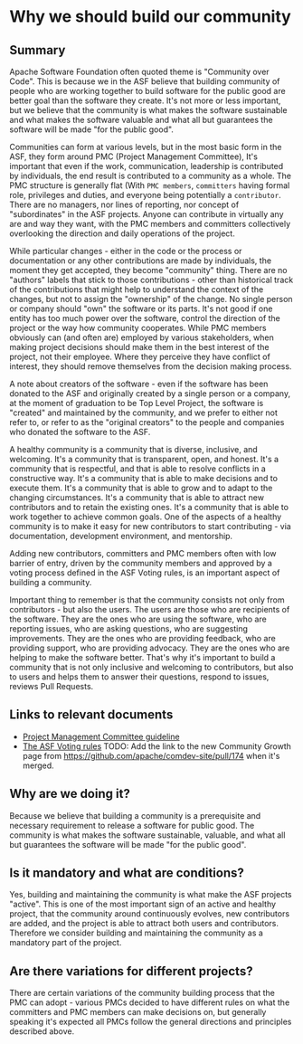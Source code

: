 # Why we should build our community

## Summary

Apache Software Foundation often quoted theme is "Community over Code". This is because
we in the ASF believe that building community of people who are working together to build software for
the public good are better goal than the software they create. It's not more or less important, but we
believe that the community is what makes the software sustainable and what makes the software valuable
and what all but guarantees the software will be made "for the public good".

Communities can form at various levels, but in the most basic form in the ASF, they form around PMC
(Project Management Committee), It's important that even if the work, communication, leadership is
contributed by individuals, the end result is contributed to a community as a whole. The PMC structure
is generally flat (With `PMC members`, `committers` having formal role, privileges and duties, and everyone
being potentially a `contributor`. There are no managers, nor lines of reporting, nor concept of
"subordinates" in the ASF projects. Anyone can contribute in virtually any are and way they want, with
the PMC members and committers collectively overlooking the direction and daily operations of the project.

While particular changes - either in the code or the process or documentation or any other contributions
are made by individuals, the moment they get accepted, they become "community" thing. There are no "authors"
labels that stick to those contributions - other than historical track of the contributions that might help
to understand the context of the changes, but not to assign the "ownership" of the change. No single person
or company should "own" the software or its parts. It's not good if one entity has too much power over the
software, control the direction of the project or the way how community cooperates. While PMC members
obviously can (and often are) employed by various stakeholders, when making project decisions should make them
in the best interest of the project, not their employee. Where they perceive they have conflict of interest,
they should remove themselves from the decision making process.

A note about creators of the software - even if the software has been donated to the ASF and originally
created by a single person or a company, at the moment of graduation to be Top Level Project, the software
is "created" and maintained by the community, and we prefer to either not refer to, or refer to as the
"original creators" to the people and companies who donated the software to the ASF.

A healthy community is a community that is diverse, inclusive, and welcoming. It's a community that is
transparent, open, and honest. It's a community that is respectful, and that is able to resolve conflicts
in a constructive way. It's a community that is able to make decisions and to execute them. It's a community
that is able to grow and to adapt to the changing circumstances. It's a community that is able to attract
new contributors and to retain the existing ones. It's a community that is able to work together to achieve
common goals. One of the aspects of a healthy community is to make it easy for new contributors to start
contributing - via documentation, development environment, and mentorship.

Adding new contributors, committers and PMC members often with low barrier of entry, driven by the
community members and approved by a voting process defined in the ASF Voting rules, is an important
aspect of building a community.

Important thing to remember is that the community consists not only from contributors - but also the users. 
The users are those who are recipients of the software. They are the ones who are using the software, who
are reporting issues, who are asking questions, who are suggesting improvements. They are the ones who are
providing feedback, who are providing support, who are providing advocacy. They are the ones who are helping
to make the software better. That's why it's important to build a community that is not only inclusive and
welcoming to contributors, but also to users and helps them to answer their questions, respond to issues,
reviews Pull Requests.

## Links to relevant documents

* [Project Management Committee guideline](https://www.apache.org/dev/pmc.html)
* [The ASF Voting rules](https://www.apache.org/foundation/voting)
TODO: Add the link to the new Community Growth page from https://github.com/apache/comdev-site/pull/174 when
it's merged.

## Why are we doing it?

Because we believe that building a community is a prerequisite and necessary requirement to release a software
for public good. The community is what makes the software sustainable, valuable, and what all but guarantees
the software will be made "for the public good".

## Is it mandatory and what are conditions?

Yes, building and maintaining the community is what make the ASF projects "active". This is one of the
most important sign of an active and healthy project, that the community around continuously evolves,
new contributors are added, and the project is able to attract both users and contributors. Therefore
we consider building and maintaining the community as a mandatory part of the project.

## Are there variations for different projects?

There are certain variations of the community building process that the PMC can adopt - various PMCs
decided to have different rules on what the committers and PMC members can make decisions on, but generally
speaking it's expected all PMCs follow the general directions and principles described above.
